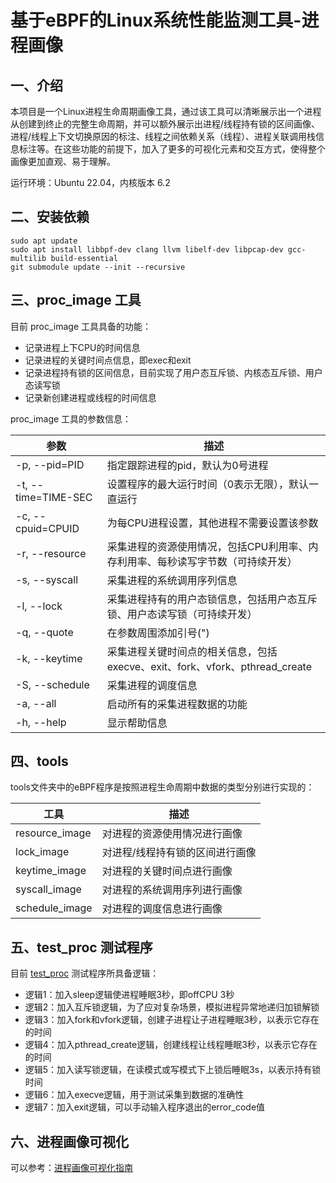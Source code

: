 # 基于eBPF的Linux系统性能监测工具-进程画像

## 一、介绍

本项目是一个Linux进程生命周期画像工具，通过该工具可以清晰展示出一个进程从创建到终止的完整生命周期，并可以额外展示出进程/线程持有锁的区间画像、进程/线程上下文切换原因的标注、线程之间依赖关系（线程）、进程关联调用栈信息标注等。在这些功能的前提下，加入了更多的可视化元素和交互方式，使得整个画像更加直观、易于理解。

运行环境：Ubuntu 22.04，内核版本 6.2

## 二、安装依赖

```
sudo apt update
sudo apt install libbpf-dev clang llvm libelf-dev libpcap-dev gcc-multilib build-essential
git submodule update --init --recursive
```

## 三、proc_image 工具

目前 proc_image 工具具备的功能：

- 记录进程上下CPU的时间信息
- 记录进程的关键时间点信息，即exec和exit
- 记录进程持有锁的区间信息，目前实现了用户态互斥锁、内核态互斥锁、用户态读写锁
- 记录新创建进程或线程的时间信息

proc_image 工具的参数信息：

| 参数                 | 描述                                              |
| -------------------- | ------------------------------------------------- |
| -p, --pid=PID        | 指定跟踪进程的pid，默认为0号进程                  |
| -t, --time=TIME-SEC  | 设置程序的最大运行时间（0表示无限），默认一直运行 |
| -c, --cpuid=CPUID    | 为每CPU进程设置，其他进程不需要设置该参数         |
| -r, --resource        | 采集进程的资源使用情况，包括CPU利用率、内存利用率、每秒读写字节数（可持续开发）                           |
| -s, --syscall         | 采集进程的系统调用序列信息                    |
| -l, --lock           | 采集进程持有的用户态锁信息，包括用户态互斥锁、用户态读写锁（可持续开发）                      |
| -q, --quote          | 在参数周围添加引号(")                             |
| -k, --keytime        | 采集进程关键时间点的相关信息，包括execve、exit、fork、vfork、pthread_create       |
| -S, --schedule         | 采集进程的调度信息                    |
| -a, --all     | 启动所有的采集进程数据的功能                      |
| -h, --help           | 显示帮助信息                                      |

## 四、tools

tools文件夹中的eBPF程序是按照进程生命周期中数据的类型分别进行实现的：

| 工具            | 描述                            |
| --------------- | ------------------------------- |
| resource_image | 对进程的资源使用情况进行画像           |
| lock_image      | 对进程/线程持有锁的区间进行画像 |
| keytime_image   | 对进程的关键时间点进行画像      |
| syscall_image   | 对进程的系统调用序列进行画像      |
| schedule_image   | 对进程的调度信息进行画像      |

## 五、test_proc 测试程序

目前 [test_proc](./test/test_proc.c) 测试程序所具备逻辑：

- 逻辑1：加入sleep逻辑使进程睡眠3秒，即offCPU 3秒
- 逻辑2：加入互斥锁逻辑，为了应对复杂场景，模拟进程异常地递归加锁解锁
- 逻辑3：加入fork和vfork逻辑，创建子进程让子进程睡眠3秒，以表示它存在的时间
- 逻辑4：加入pthread_create逻辑，创建线程让线程睡眠3秒，以表示它存在的时间
- 逻辑5：加入读写锁逻辑，在读模式或写模式下上锁后睡眠3s，以表示持有锁时间
- 逻辑6：加入execve逻辑，用于测试采集到数据的准确性
- 逻辑7：加入exit逻辑，可以手动输入程序退出的error_code值

## 六、进程画像可视化

可以参考：[进程画像可视化指南](docs/proc_image_vis_guide.md)